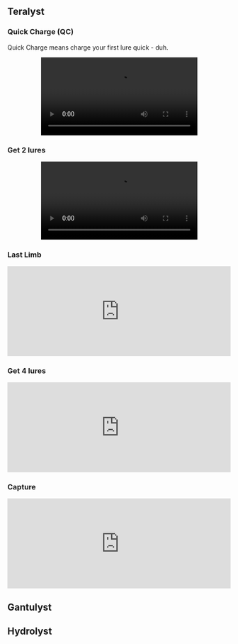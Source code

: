 
## Teralyst

### Quick Charge (QC)
Quick Charge means charge your first lure quick - duh.
<div align='center'>
    <video src="https://timuela.s3.ap-southeast-1.amazonaws.com/timuela-eidolon-videos/QC.mp4" controls width="70%"></video>
</div>

### Get 2 lures

<div align="center">
    <video 
        src="https://timuela.s3.ap-southeast-1.amazonaws.com/timuela-eidolon-videos/Get 2 lures.mp4" 
        width="70%" 
        controls>
    </video>
</div>

### Last Limb

<div style="padding:40.25% 0 0 0;position:relative;">
    <iframe 
        src="https://player.vimeo.com/video/862720969?badge=0&amp;autopause=0&amp;player_id=0&amp;app_id=58479"
        frameborder="0"
        style="position:absolute;top:0;left:0;width:100%;height:100%;" 
        allow="autoplay; fullscreen; picture-in-picture">
    </iframe>
</div>

<script src="https://player.vimeo.com/api/player.js"></script>

### Get 4 lures
<div style="padding:40.25% 0 0 0;position:relative;">
    <iframe 
        src="https://player.vimeo.com/video/862714345?badge=0&amp;autopause=0&amp;player_id=0&amp;app_id=58479"
        frameborder="0" 
        allow="autoplay; fullscreen; picture-in-picture" 
        style="position:absolute;top:0;left:0;width:100%;height:100%;" 
        title="Get 4 Lures">
    </iframe>
</div>
<script src="https://player.vimeo.com/api/player.js"></script>

### Capture
<div style="padding:40.25% 0 0 0;position:relative;">
    <iframe 
        src="https://player.vimeo.com/video/862708836?badge=0&amp;autopause=0&amp;player_id=0&amp;app_id=58479" 
        frameborder="0" 
        allow="autoplay; fullscreen; picture-in-picture" 
        style="position:absolute;top:0;left:0;width:100%;height:100%;" 
        title="Capture">
    </iframe>
</div>
<script src="https://player.vimeo.com/api/player.js"></script>

## Gantulyst

## Hydrolyst


